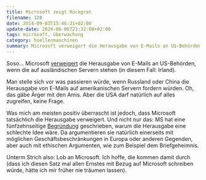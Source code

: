 ```yaml
---
title: Microsoft zeigt Rückgrat
filename: 128
date: 2014-09-03T15:46:21+02:00
update-date: 2024-06-06T23:32:00+02:00
tags: microsoft, überwachung
category: hoellenmaschinen
summary: Microsoft verweigert die Herausgabe von E-Mails an US-Behörden, wenn die auf ausländischen Servern liegen.
---
```


Soso… Microsoft [verweigert](https://www.golem.de/news/cloud-durchsuchung-microsoft-will-trotz-gerichtsbeschluss-keine-daten-hergeben-1408-108923.html) die Herausgabe von E-Mails an US-Behörden, wenn die auf ausländischen Servern stehen (in diesem Fall: Irland).

Man stelle sich vor was passieren würde, wenn Russland oder China die Herausgabe von E-Mails auf amerikanischen Servern fordern würden. Oh, das gäbe Ärger mit den Amis. Aber die USA darf natürlich auf alles zugreifen, keine Frage.

Was mich am meisten positiv überrascht ist jedoch, dass Microsoft tatsächlich die Herausgabe verweigert. Und nicht nur das: MS hat eine fünfzehnseitige [Begründung](https://cdn.arstechnica.net/wp-content/uploads/2014/07/applebriefinremicrosft.pdf) geschrieben, warum die Herausgabe eine schlechte Idee wäre. Da argumentieren sie natürlich einerseits mit möglichen Geschäftsbeschränkungen in Europa oder anderen Gegenden, aber auch mit ethischen Argumenten, wie zum Beispiel dem Briefgeheimnis.

Unterm Strich also: Lob an Microsoft. Ich hoffe, die kommen damit durch (dass ich diesen Satz mal allen Ernstes mit Bezug auf Microsoft schreiben würde, hätte ich mir früher nie träumen lassen).
